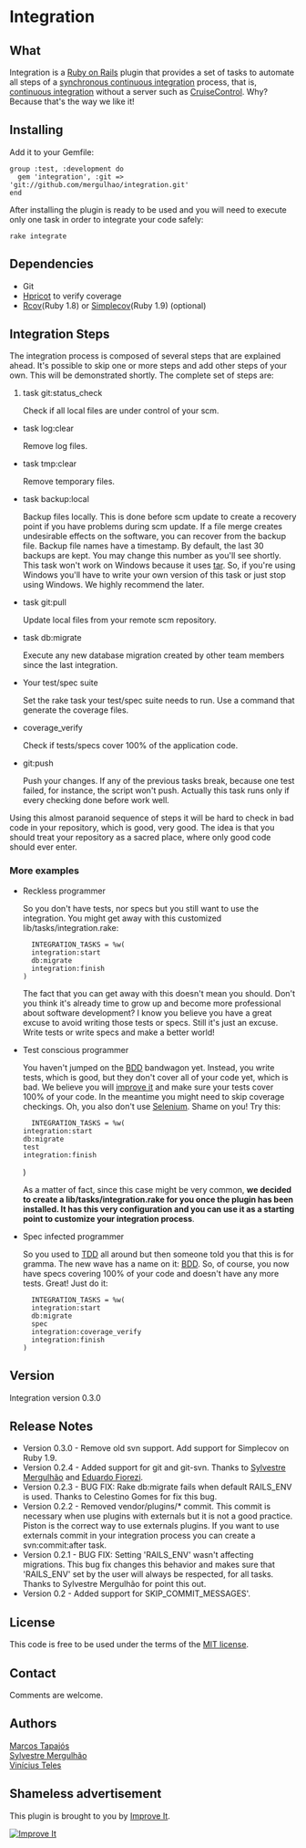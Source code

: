 # Integration

## What

Integration is a [Ruby on Rails][ror] plugin that provides a set of tasks to automate all steps of a [synchronous continuous integration][sci] process, that is, [continuous integration][ci] without a server such as [CruiseControl][cc]. Why? Because that's the way we like it!

## Installing

Add it to your Gemfile:

    group :test, :development do
      gem 'integration', :git => 'git://github.com/mergulhao/integration.git'
    end

After installing the plugin is ready to be used and you will need to execute only one task in order to integrate your code safely:

    rake integrate

## Dependencies

* Git
* [Hpricot][h] to verify coverage
* [Rcov][rc](Ruby 1.8) or [Simplecov][sc](Ruby 1.9) (optional)

## Integration Steps

The integration process is composed of several steps that are explained ahead. It's possible to skip one or more steps and add other steps of your own. This will be demonstrated shortly. The complete set of steps are:

1. task git:status_check  

	Check if all local files are under control of your scm.

* task log:clear  

	Remove log files.
	
* task tmp:clear  

	Remove temporary files.

* task backup:local  

	Backup files locally. This is done before scm update to create a recovery point if you have problems during scm update. If a file merge creates undesirable effects on the software, you can recover from the backup file.
	Backup file names have a timestamp. By default, the last 30 backups are kept. You may change this number as you'll see shortly. This task won't work on Windows because it uses [tar][]. So, if you're using Windows you'll have to write your own version of this task or just stop using Windows. We highly recommend the later.

* task git:pull  

	Update local files from your remote scm repository.

* task db:migrate

	Execute any new database migration created by other team members since the last integration.
	
* Your test/spec suite  

	Set the rake task your test/spec suite needs to run. Use a command that generate the coverage files.

* coverage_verify  

	Check if tests/specs cover 100% of the application code.

* git:push

	Push your changes. If any of the previous tasks break, because one test failed, for instance, the script won't push. Actually this task runs only if every checking done before work well.
	
Using this almost paranoid sequence of steps it will be hard to check in bad code in your repository, which is good, very good. The idea is that you should treat your repository as a sacred place, where only good code should ever enter.  	

### More examples

* Reckless programmer

	So you don't have tests, nor specs but you still want to use the integration. You might get away with this customized lib/tasks/integration.rake:
	
	    INTEGRATION_TASKS = %w(
        integration:start
        db:migrate
        integration:finish
      )

	The fact that you can get away with this doesn't mean you should. Don't you think it's already time to grow up and become more professional about software development? I know you believe you have a great excuse to avoid writing those tests or specs. Still it's just an excuse. Write tests or write specs and make a better world!

* Test conscious programmer

 	You haven't jumped on the [BDD][] bandwagon yet. Instead, you write tests, which is good, but they don't cover all of your code yet, which is bad. We believe you will [improve it][ii] and make sure your tests cover 100% of your code. In the meantime you might need to skip coverage checkings. Oh, you also don't use [Selenium][sor]. Shame on you! Try this:

		INTEGRATION_TASKS = %w(
      integration:start
      db:migrate
      test
      integration:finish
    )
								
	As a matter of fact, since this case might be very common, **we decided to create a lib/tasks/integration.rake for you once the plugin has been installed. It has this very configuration and you can use it as a starting point to customize your integration process**.

* Spec infected programmer

	So you used to [TDD][] all around but then someone told you that this is for gramma. The new wave has a name on it: [BDD][]. So, of course, you now have specs covering 100% of your code and doesn't have any more tests. Great! Just do it:
	
	    INTEGRATION_TASKS = %w(
        integration:start
        db:migrate
        spec
        integration:coverage_verify
        integration:finish
      )

## Version

Integration version 0.3.0

## Release Notes

* Version 0.3.0 - Remove old svn support. Add support for Simplecov on Ruby 1.9.
* Version 0.2.4 - Added support for git and git-svn. Thanks to [Sylvestre Mergulhão][sm] and [Eduardo Fiorezi][edu].
* Version 0.2.3 - BUG FIX: Rake db:migrate fails when default RAILS\_ENV is used. Thanks to Celestino Gomes for fix this bug.
* Version 0.2.2 - Removed vendor/plugins/* commit. This commit is necessary when use plugins with externals but it is not a good practice. Piston is the correct way to use externals plugins. If you want to use externals commit in your integration process you can create a svn:commit:after task.
* Version 0.2.1 - BUG FIX: Setting 'RAILS\_ENV' wasn't affecting migrations. This bug fix changes this behavior and makes sure that 'RAILS_ENV' set by the user will always be respected, for all tasks. Thanks to Sylvestre Mergulhão for point this out.
* Version 0.2   - Added support for SKIP\_COMMIT\_MESSAGES'.

## License

This code is free to be used under the terms of the [MIT license][mit].

## Contact

Comments are welcome.

## Authors

[Marcos Tapajós][mt]  
[Sylvestre Mergulhão][sm]  
[Vinícius Teles][vt]

## Shameless advertisement

This plugin is brought to you by [Improve It][ii].

[![Improve It][logo]][ii]

[logo]: 	http://www.improveit.com.br/images/logo/logo_improve_it_screen.gif "Improve It"

[piston]:	http://piston.rubyforge.org/
[mt]:		https://github.com/tapajos
[sm]:   https://github.com/mergulhao
[vt]:		http://www.improveit.com.br/vinicius
[f]:		http://rubyforge.org/forum/?group_id=4662
[s]:		http://subversion.tigris.org
[git]:  http://git.or.cz/
[h]:		http://code.whytheluckystiff.net/hpricot
[rc]:		http://eigenclass.org/hiki.rb?rcov
[sc]:		https://github.com/colszowka/simplecov
[sor]:	http://selenium-on-rails.openqa.org
[rs]:		http://rspec.info
[rz]:		http://rubyzip.sourceforge.net/
[ror]:	http://www.rubyonrails.org
[sci]:	http://jamesshore.com/Blog/Why%20I%20Dont%20Like%20CruiseControl.html
[ii]:		http://www.improveit.com.br/en
[co]:		http://www.improveit.com.br/en/contact
[mit]:	http://www.opensource.org/licenses/mit-license.php
[ci]:   http://martinfowler.com/articles/continuousIntegration.html
[cc]:   http://cruisecontrol.sourceforge.net
[tar]:  http://en.wikipedia.org/wiki/Tar_%28file_format%29
[BDD]:  http://en.wikipedia.org/wiki/Behavior_driven_development
[TDD]:  http://en.wikipedia.org/wiki/Test-driven_development
[edu]:  http://tudoquequerosaber.com/
